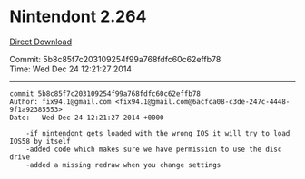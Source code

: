 # Nintendont 2.264
[Direct Download](./Nintendont.zip)

Commit: 5b8c85f7c203109254f99a768fdfc60c62effb78  
Time: Wed Dec 24 12:21:27 2014   

-----

```
commit 5b8c85f7c203109254f99a768fdfc60c62effb78
Author: fix94.1@gmail.com <fix94.1@gmail.com@6acfca08-c3de-247c-4448-9f1a92385553>
Date:   Wed Dec 24 12:21:27 2014 +0000

    -if nintendont gets loaded with the wrong IOS it will try to load IOS58 by itself
    -added code which makes sure we have permission to use the disc drive
    -added a missing redraw when you change settings
```
